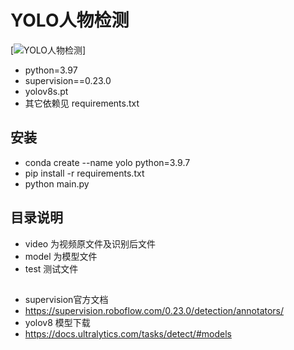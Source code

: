 # YOLO人物检测

[![YOLO人物检测](https://github.com/rhfu/yolo/blob/main/video/yolo_1.gif)]

- python=3.97
- supervision==0.23.0
- yolov8s.pt
- 其它依赖见 requirements.txt

## 安装

- conda create --name yolo python=3.9.7
- pip install -r requirements.txt
- python main.py
  
## 目录说明

- video 为视频原文件及识别后文件
- model 为模型文件
- test 测试文件

## 
- supervision官方文档
- https://supervision.roboflow.com/0.23.0/detection/annotators/
- yolov8 模型下载
- https://docs.ultralytics.com/tasks/detect/#models
